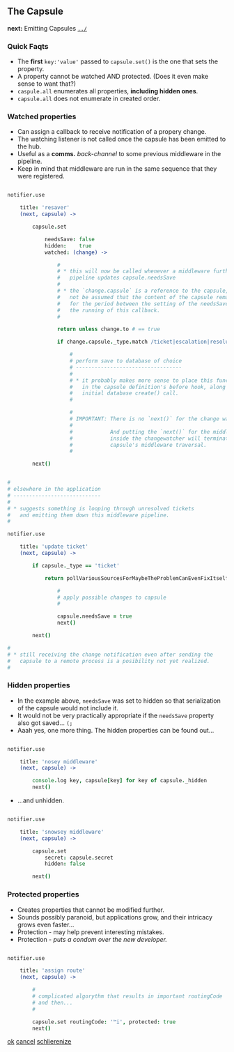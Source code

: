 The Capsule
-----------

**next:** Emitting Capsules [`../`](../)

### Quick Faqts

* The **first** `key:'value'` passed to `capsule.set()` is the one that sets the property.
* A property cannot be watched AND protected. (Does it even make sense to want that?)
* `caspule.all` enumerates all properties, **including hidden ones**.
* `capsule.all` does not enumerate in created order.


### Watched properties

* Can assign a callback to receive notification of a propery change.
* The watching listener is not called once the capsule has been emitted to the hub.
* Useful as a **comms.** *back-channel* to some previous middleware in the pipeline.
* Keep in mind that middleware are run in the same sequence that they were registered.

```coffee

notifier.use

    title: 'resaver'
    (next, capsule) -> 

        capsule.set

            needsSave: false
            hidden:    true
            watched: (change) -> 

                #
                # * this will now be called whenever a middleware further down the 
                #   pipeline updates capsule.needsSave
                # 
                # * the `change.capsule` is a reference to the capsule, it should
                #   not be assumed that the content of the capsule remains static
                #   for the period between the setting of the needsSave flag and
                #   the running of this callback.
                #

                return unless change.to # == true

                if change.capsule._type.match /ticket|escalation|resolution/

                    #
                    # perform save to database of choice
                    # ----------------------------------
                    # 
                    # * it probably makes more sense to place this functionality
                    #   in the capsule definition's before hook, along with the 
                    #   initial database create() call.
                    # 

                    #
                    # IMPORTANT: There is no `next()` for the change watcher
                    # 
                    #            And putting the `next()` for the middleware
                    #            inside the changewatcher will terminate the
                    #            capsule's middleware traversal.
                    #

        next()

```
```coffee

#
# elsewhere in the application
# ----------------------------
# 
# * suggests something is looping through unresolved tickets
#   and emitting them down this middleware pipeline.
# 

notifier.use

    title: 'update ticket'
    (next, capsule) -> 

        if capsule._type == 'ticket'

            return pollVariousSourcesForMaybeTheProblemCanEvenFixItself (err, res) -> 

                #
                # apply possible changes to capsule
                #

                capsule.needsSave = true
                next()

        next()

# 
# * still receiving the change notification even after sending the 
#   capsule to a remote process is a posibility not yet realized.
# 

```

### Hidden properties

* In the example above, `needsSave` was set to hidden so that serialization of the capsule would not include it.
* It would not be very practically appropriate if the `needsSave` property also got saved... `(;`
* Aaah yes, one more thing. The hidden properties can be found out...

```coffee

notifier.use

    title: 'nosey middleware'
    (next, capsule) -> 

        console.log key, capsule[key] for key of capsule._hidden
        next()

```
* ...and unhidden.

```coffee

notifier.use

    title: 'snowsey middleware'
    (next, capsule) -> 

        capsule.set 
            secret: capsule.secret
            hidden: false

        next()

```

### Protected properties

* Creates properties that cannot be modified further.
* Sounds possibly paranoid, but applications grow, and their intricacy grows even faster...
* Protection - may help prevent interesting mistakes.
* Protection - *puts a condom over the new developer.*

```coffee

notifier.use

    title: 'assign route'
    (next, capsule) -> 

        #
        # complicated algorythm that results in important routingCode
        # and then...
        # 

        capsule.set routingCode: '™i', protected: true
        next()


```

[ok]() [cancel]() [schlierenize]()

